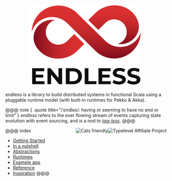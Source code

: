 <div align="center"><img src="logo.svg" width="350"/></div>

endless is a library to build distributed systems in functional Scala using a pluggable runtime model (with built-in runtimes for Pekko & Akka).

@@@ note { .quote title="/ˈɛndləs/: having or seeming to have no end or limit" }
*endless* refers to the ever flowing stream of events capturing state evolution with event sourcing, and is a nod to *[tag-less](https://okmij.org/ftp/tagless-final/index.html)*.
@@@

<div align="right">
<a href="https://typelevel.org/projects/affiliate/"><img src="https://typelevel.org/img/assets/typelevel-brand.svg" height="40px" align="right" alt="Typelevel Affiliate Project" /></a>
<img src="https://typelevel.org/cats/img/cats-badge.svg" height="40px" align="right" alt="Cats friendly"/>
</div>

@@@ index
* [Getting Started](getting-started.md)
* [In a nutshell](nutshell.md)
* [Abstractions](abstractions.md)
* [Runtimes](runtime.md)
* [Example app](example.md)
* [Reference](reference.md)
* [Inspiration](inspiration.md)
@@@
